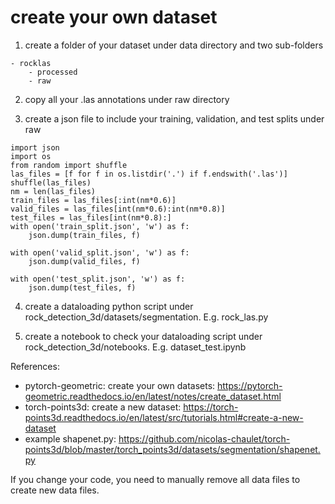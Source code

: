 # create your own dataset

1. create a folder of your dataset under data directory and two sub-folders  
```
- rocklas
	- processed
	- raw
```

2. copy all your .las annotations under raw directory  

3. create a json file to include your training, validation, and test splits under raw  
```
import json
import os
from random import shuffle
las_files = [f for f in os.listdir('.') if f.endswith('.las')]
shuffle(las_files)
nm = len(las_files)
train_files = las_files[:int(nm*0.6)]
valid_files = las_files[int(nm*0.6):int(nm*0.8)]
test_files = las_files[int(nm*0.8):]
with open('train_split.json', 'w') as f:
    json.dump(train_files, f)

with open('valid_split.json', 'w') as f:
    json.dump(valid_files, f)

with open('test_split.json', 'w') as f:
    json.dump(test_files, f)

```

4. create a dataloading python script under rock_detection_3d/datasets/segmentation. E.g. rock_las.py   


5. create a notebook to check your dataloading script under rock_detection_3d/notebooks. E.g. dataset_test.ipynb  


References:  
- pytorch-geometric: create your own datasets: https://pytorch-geometric.readthedocs.io/en/latest/notes/create_dataset.html
- torch-points3d: create a new dataset: https://torch-points3d.readthedocs.io/en/latest/src/tutorials.html#create-a-new-dataset
- example shapenet.py: https://github.com/nicolas-chaulet/torch-points3d/blob/master/torch_points3d/datasets/segmentation/shapenet.py

If you change your code, you need to manually remove all data files to create new data files. 
